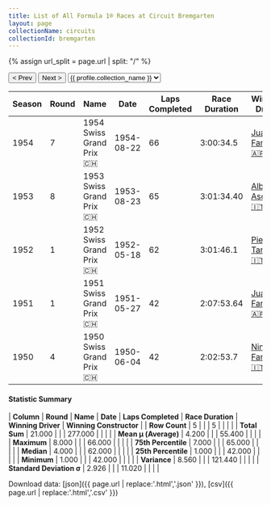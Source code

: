 ```yaml
---
title: List of All Formula 1® Races at Circuit Bremgarten
layout: page
collectionName: circuits
collectionId: bremgarten
---
```


{% assign url_split = page.url | split: "/" %}
<div id="collection-navigation">
<button onclick="selector.options[selector.selectedIndex-1].value && (window.location = selector.options[selector.selectedIndex-1].value);">&lt; Prev</button>
<button onclick="selector.options[selector.selectedIndex+1].value && (window.location = selector.options[selector.selectedIndex+1].value);">Next &gt;</button>
<select id="selector" onchange="this.options[this.selectedIndex].value && (window.location = this.options[this.selectedIndex].value);">
  {% for collectionId in site.data[page.collectionName].refs %}
    {% if collectionId == page.collectionId %}
      {% assign selected = "selected" %}
    {% else %}
      {% assign selected = "" %}
    {% endif %}
    {% assign profile = site.data[page.collectionName][collectionId].profile %}
    <option value="/f1/{{ page.collectionName }}/{{ collectionId }}/{{ url_split[4] }}" {{ selected }}>{{ profile.collection_name }}</option>
  {% endfor %}
</select>
</div>

| Season | Round | Name | Date | Laps Completed | Race Duration | Winning Driver | Winning Constructor |
|--|--|--|--|--|--|--|--|
| 1954 | 7 | 1954 Swiss Grand Prix 🇨🇭 | 1954-08-22 | 66 | 3:00:34.5 | [Juan Fangio 🇦🇷](/f1/drivers/fangio) | Mercedes 🇩🇪 |
| 1953 | 8 | 1953 Swiss Grand Prix 🇨🇭 | 1953-08-23 | 65 | 3:01:34.40 | [Alberto Ascari 🇮🇹](/f1/drivers/ascari) | Ferrari 🇮🇹 |
| 1952 | 1 | 1952 Swiss Grand Prix 🇨🇭 | 1952-05-18 | 62 | 3:01:46.1 | [Piero Taruffi 🇮🇹](/f1/drivers/taruffi) | Ferrari 🇮🇹 |
| 1951 | 1 | 1951 Swiss Grand Prix 🇨🇭 | 1951-05-27 | 42 | 2:07:53.64 | [Juan Fangio 🇦🇷](/f1/drivers/fangio) | Alfa Romeo 🇮🇹 |
| 1950 | 4 | 1950 Swiss Grand Prix 🇨🇭 | 1950-06-04 | 42 | 2:02:53.7 | [Nino Farina 🇮🇹](/f1/drivers/farina) | Alfa Romeo 🇮🇹 |

#### Statistic Summary

| **Column** | **Round** | **Name** | **Date** | **Laps Completed** | **Race Duration** | **Winning Driver** | **Winning Constructor** |
| **Row Count** | 5 |  |  | 5 |  |  |  |
| **Total Sum** | 21.000 |  |  | 277.000 |  |  |  |
| **Mean μ (Average)** | 4.200 |  |  | 55.400 |  |  |  |
| **Maximum** | 8.000 |  |  | 66.000 |  |  |  |
| **75th Percentile** | 7.000 |  |  | 65.000 |  |  |  |
| **Median** | 4.000 |  |  | 62.000 |  |  |  |
| **25th Percentile** | 1.000 |  |  | 42.000 |  |  |  |
| **Minimum** | 1.000 |  |  | 42.000 |  |  |  |
| **Variance** | 8.560 |  |  | 121.440 |  |  |  |
| **Standard Deviation σ** | 2.926 |  |  | 11.020 |  |  |  |

Download data: [json]({{ page.url | replace:'.html','.json' }}), [csv]({{ page.url | replace:'.html','.csv' }})
